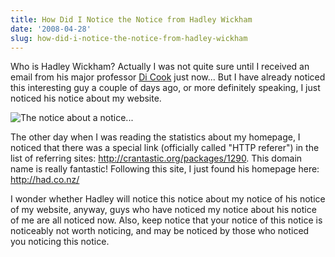 ```yaml
---
title: How Did I Notice the Notice from Hadley Wickham
date: '2008-04-28'
slug: how-did-i-notice-the-notice-from-hadley-wickham
---
```


Who is Hadley Wickham? Actually I was not quite sure until I received an email from his major professor [Di Cook](http://www.public.iastate.edu/~dicook) just now... But I have already noticed this interesting guy a couple of days ago, or more definitely speaking, I just noticed his notice about my website.

![The notice about a notice...](https://db.yihui.org/imgur/d8R3F.jpg)

The other day when I was reading the statistics about my homepage, I noticed that there was a special link (officially called "HTTP referer") in the list of referring sites: <http://crantastic.org/packages/1290>. This domain name is really fantastic! Following this site, I just found his homepage here: <http://had.co.nz/>

I wonder whether Hadley will notice this notice about my notice of his notice of my website, anyway, guys who have noticed my notice about his notice of me are all noticed now. Also, keep notice that your notice of this notice is noticeably not worth noticing, and may be noticed by those who noticed you noticing this notice.
